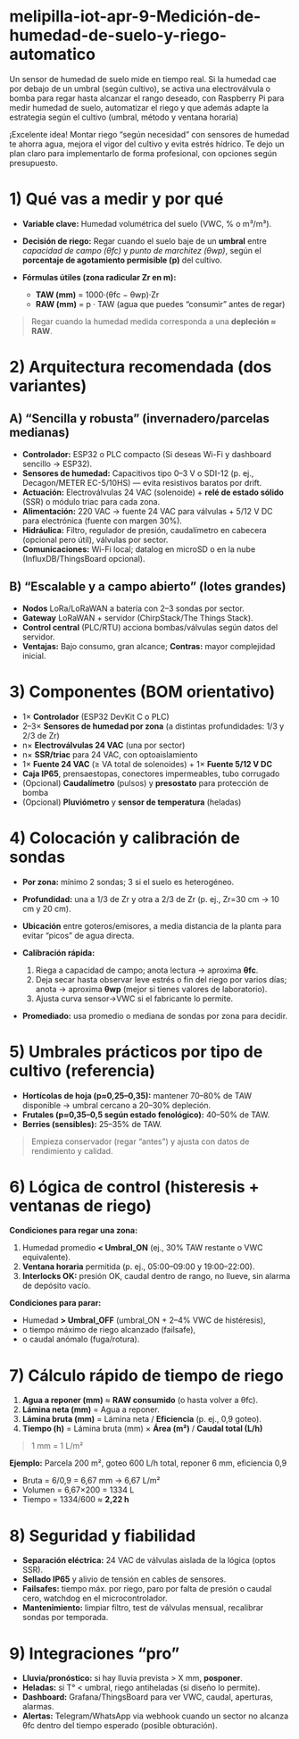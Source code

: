 # melipilla-iot-apr-9-Medición-de-humedad-de-suelo-y-riego-automatico
Un sensor de humedad de suelo mide en tiempo real. Si la humedad cae por debajo de un umbral (según cultivo), se activa una electroválvula o bomba para regar hasta alcanzar el rango deseado, con Raspberry Pi para medir humedad de suelo, automatizar el riego y que además adapte la estrategia según el cultivo (umbral, método y ventana horaria)

¡Excelente idea! Montar riego “según necesidad” con sensores de humedad te ahorra agua, mejora el vigor del cultivo y evita estrés hídrico. Te dejo un plan claro para implementarlo de forma profesional, con opciones según presupuesto.

# 1) Qué vas a medir y por qué

* **Variable clave:** Humedad volumétrica del suelo (VWC, % o m³/m³).
* **Decisión de riego:** Regar cuando el suelo baje de un **umbral** entre *capacidad de campo (θfc)* y *punto de marchitez (θwp)*, según el **porcentaje de agotamiento permisible (p)** del cultivo.
* **Fórmulas útiles (zona radicular Zr en m):**

  * **TAW (mm)** = 1000·(θfc − θwp)·Zr
  * **RAW (mm)** = p · TAW (agua que puedes “consumir” antes de regar)

> Regar cuando la humedad medida corresponda a una **depleción ≈ RAW**.

# 2) Arquitectura recomendada (dos variantes)

## A) “Sencilla y robusta” (invernadero/parcelas medianas)

* **Controlador:** ESP32 o PLC compacto (Si deseas Wi-Fi y dashboard sencillo → ESP32).
* **Sensores de humedad:** Capacitivos tipo 0–3 V o SDI-12 (p. ej., Decagon/METER EC-5/10HS) — evita resistivos baratos por drift.
* **Actuación:** Electroválvulas 24 VAC (solenoide) + **relé de estado sólido** (SSR) o módulo triac para cada zona.
* **Alimentación:** 220 VAC → fuente 24 VAC para válvulas + 5/12 V DC para electrónica (fuente con margen 30%).
* **Hidráulica:** Filtro, regulador de presión, caudalímetro en cabecera (opcional pero útil), válvulas por sector.
* **Comunicaciones:** Wi-Fi local; datalog en microSD o en la nube (InfluxDB/ThingsBoard opcional).

## B) “Escalable y a campo abierto” (lotes grandes)

* **Nodos** LoRa/LoRaWAN a batería con 2–3 sondas por sector.
* **Gateway** LoRaWAN + servidor (ChirpStack/The Things Stack).
* **Control central** (PLC/RTU) acciona bombas/válvulas según datos del servidor.
* **Ventajas:** Bajo consumo, gran alcance; **Contras:** mayor complejidad inicial.

# 3) Componentes (BOM orientativo)

* 1× **Controlador** (ESP32 DevKit C o PLC)
* 2–3× **Sensores de humedad por zona** (a distintas profundidades: 1/3 y 2/3 de Zr)
* n× **Electroválvulas 24 VAC** (una por sector)
* n× **SSR/triac** para 24 VAC, con optoaislamiento
* 1× **Fuente 24 VAC** (≥ VA total de solenoides) + 1× **Fuente 5/12 V DC**
* **Caja IP65**, prensaestopas, conectores impermeables, tubo corrugado
* (Opcional) **Caudalímetro** (pulsos) y **presostato** para protección de bomba
* (Opcional) **Pluviómetro** y **sensor de temperatura** (heladas)

# 4) Colocación y calibración de sondas

* **Por zona:** mínimo 2 sondas; 3 si el suelo es heterogéneo.
* **Profundidad:** una a 1/3 de Zr y otra a 2/3 de Zr (p. ej., Zr=30 cm → 10 cm y 20 cm).
* **Ubicación** entre goteros/emisores, a media distancia de la planta para evitar “picos” de agua directa.
* **Calibración rápida:**

  1. Riega a capacidad de campo; anota lectura → aproxima **θfc**.
  2. Deja secar hasta observar leve estrés o fin del riego por varios días; anota → aproxima **θwp** (mejor si tienes valores de laboratorio).
  3. Ajusta curva sensor→VWC si el fabricante lo permite.
* **Promediado:** usa promedio o mediana de sondas por zona para decidir.

# 5) Umbrales prácticos por tipo de cultivo (referencia)

* **Hortícolas de hoja (p≈0,25–0,35):** mantener 70–80% de TAW disponible → umbral cercano a 20–30% depleción.
* **Frutales (p≈0,35–0,5 según estado fenológico):** 40–50% de TAW.
* **Berries (sensibles):** 25–35% de TAW.

> Empieza conservador (regar “antes”) y ajusta con datos de rendimiento y calidad.

# 6) Lógica de control (histeresis + ventanas de riego)

**Condiciones para regar una zona:**

1. Humedad promedio **< Umbral\_ON** (ej., 30% TAW restante o VWC equivalente).
2. **Ventana horaria** permitida (p. ej., 05:00–09:00 y 19:00–22:00).
3. **Interlocks OK:** presión OK, caudal dentro de rango, no llueve, sin alarma de depósito vacío.

**Condiciones para parar:**

* Humedad **> Umbral\_OFF** (umbral\_ON + 2–4% VWC de histéresis),
* o tiempo máximo de riego alcanzado (failsafe),
* o caudal anómalo (fuga/rotura).

# 7) Cálculo rápido de tiempo de riego

1. **Agua a reponer (mm)** ≈ **RAW consumido** (o hasta volver a θfc).
2. **Lámina neta (mm)** = Agua a reponer.
3. **Lámina bruta (mm)** = Lámina neta / **Eficiencia** (p. ej., 0,9 goteo).
4. **Tiempo (h)** = Lámina bruta (mm) × **Área (m²)** / **Caudal total (L/h)**

> 1 mm = 1 L/m²

**Ejemplo:** Parcela 200 m², goteo 600 L/h total, reponer 6 mm, eficiencia 0,9

* Bruta = 6/0,9 = 6,67 mm → 6,67 L/m²
* Volumen = 6,67×200 = 1334 L
* Tiempo = 1334/600 ≈ **2,22 h**


# 8) Seguridad y fiabilidad

* **Separación eléctrica:** 24 VAC de válvulas aislada de la lógica (optos SSR).
* **Sellado IP65** y alivio de tensión en cables de sensores.
* **Failsafes:** tiempo máx. por riego, paro por falta de presión o caudal cero, watchdog en el microcontrolador.
* **Mantenimiento:** limpiar filtro, test de válvulas mensual, recalibrar sondas por temporada.

# 9) Integraciones “pro”

* **Lluvia/pronóstico:** si hay lluvia prevista > X mm, **posponer**.
* **Heladas:** si T° < umbral, riego antiheladas (si diseño lo permite).
* **Dashboard:** Grafana/ThingsBoard para ver VWC, caudal, aperturas, alarmas.
* **Alertas:** Telegram/WhatsApp via webhook cuando un sector no alcanza θfc dentro del tiempo esperado (posible obturación).



